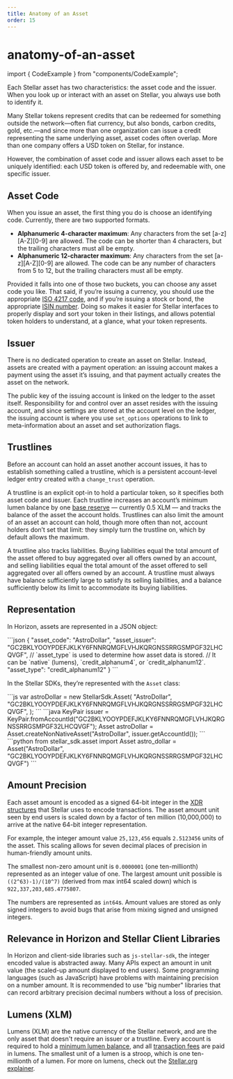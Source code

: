 ```yaml
---
title: Anatomy of an Asset
order: 15
---
```


# anatomy-of-an-asset

import { CodeExample } from "components/CodeExample";

Each Stellar asset has two characteristics: the asset code and the issuer. When you look up or interact with an asset on Stellar, you always use both to identify it.

Many Stellar tokens represent credits that can be redeemed for something outside the network—often fiat currency, but also bonds, carbon credits, gold, etc.—and since more than one organization can issue a credit representing the same underlying asset, asset codes often overlap. More than one company offers a USD token on Stellar, for instance.

However, the combination of asset code and issuer allows each asset to be uniquely identified: each USD token is offered by, and redeemable with, one specific issuer.

## Asset Code

When you issue an asset, the first thing you do is choose an identifying code. Currently, there are two supported formats.

* **Alphanumeric 4-character maximum**: Any characters from the set \[a-z\]\[A-Z\]\[0-9\] are allowed. The code can be shorter than 4 characters, but the trailing characters must all be empty.
* **Alphanumeric 12-character maximum**: Any characters from the set \[a-z\]\[A-Z\]\[0-9\] are allowed. The code can be any number of characters from 5 to 12, but the trailing characters must all be empty.

Provided it falls into one of those two buckets, you can choose any asset code you like. That said, if you’re issuing a currency, you should use the appropriate [ISO 4217 code](https://en.wikipedia.org/wiki/ISO_4217), and if you’re issuing a stock or bond, the appropriate [ISIN number](https://en.wikipedia.org/wiki/International_Securities_Identification_Number). Doing so makes it easier for Stellar interfaces to properly display and sort your token in their listings, and allows potential token holders to understand, at a glance, what your token represents.

## Issuer

There is no dedicated operation to create an asset on Stellar. Instead, assets are created with a payment operation: an issuing account makes a payment using the asset it’s issuing, and that payment actually creates the asset on the network.

The public key of the issuing account is linked on the ledger to the asset itself. Responsibility for and control over an asset resides with the issuing account, and since settings are stored at the account level on the ledger, the issuing account is where you use `set_options` operations to link to meta-information about an asset and set authorization flags.

## Trustlines

Before an account can hold an asset another account issues, it has to establish something called a trustline, which is a persistent account-level ledger entry created with a `change_trust` operation.

A trustline is an explicit opt-in to hold a particular token, so it specifies both asset code and issuer. Each trustline increases an account’s minimum lumen balance by one [base reserve](../glossary/minimum-balance.md) — currently 0.5 XLM — and tracks the balance of the asset the account holds. Trustlines can also limit the amount of an asset an account can hold, though more often than not, account holders don’t set that limit: they simply turn the trustline on, which by default allows the maximum.

A trustline also tracks liabilities. Buying liabilities equal the total amount of the asset offered to buy aggregated over all offers owned by an account, and selling liabilities equal the total amount of the asset offered to sell aggregated over all offers owned by an account. A trustline must always have balance sufficiently large to satisfy its selling liabilities, and a balance sufficiently below its limit to accommodate its buying liabilities.

## Representation

In Horizon, assets are represented in a JSON object:

 \`\`\`json { "asset\_code": "AstroDollar", "asset\_issuer": "GC2BKLYOOYPDEFJKLKY6FNNRQMGFLVHJKQRGNSSRRGSMPGF32LHCQVGF", // \`asset\_type\` is used to determine how asset data is stored. // It can be \`native\` \(lumens\), \`credit\_alphanum4\`, or \`credit\_alphanum12\`. "asset\_type": "credit\_alphanum12" } \`\`\`

In the Stellar SDKs, they’re represented with the `Asset` class:

 \`\`\`js var astroDollar = new StellarSdk.Asset\( "AstroDollar", "GC2BKLYOOYPDEFJKLKY6FNNRQMGFLVHJKQRGNSSRRGSMPGF32LHCQVGF", \); \`\`\` \`\`\`java KeyPair issuer = KeyPair.fromAccountId\("GC2BKLYOOYPDEFJKLKY6FNNRQMGFLVHJKQRGNSSRRGSMPGF32LHCQVGF"\); Asset astroDollar = Asset.createNonNativeAsset\("AstroDollar", issuer.getAccountId\(\)\); \`\`\` \`\`\`python from stellar\_sdk.asset import Asset astro\_dollar = Asset\("AstroDollar", "GC2BKLYOOYPDEFJKLKY6FNNRQMGFLVHJKQRGNSSRRGSMPGF32LHCQVGF"\) \`\`\`

## Amount Precision

Each asset amount is encoded as a signed 64-bit integer in the [XDR structures](../glossary/xdr.md) that Stellar uses to encode transactions. The asset amount unit seen by end users is scaled down by a factor of ten million \(10,000,000\) to arrive at the native 64-bit integer representation.

For example, the integer amount value `25,123,456` equals `2.5123456` units of the asset. This scaling allows for seven decimal places of precision in human-friendly amount units.

The smallest non-zero amount unit is `0.0000001` \(one ten-millionth\) represented as an integer value of one. The largest amount unit possible is `((2^63)-1)/(10^7)` \(derived from max int64 scaled down\) which is `922,337,203,685.4775807`.

The numbers are represented as `int64`s. Amount values are stored as only signed integers to avoid bugs that arise from mixing signed and unsigned integers.

## Relevance in Horizon and Stellar Client Libraries

In Horizon and client-side libraries such as `js-stellar-sdk`, the integer encoded value is abstracted away. Many APIs expect an amount in unit value \(the scaled-up amount displayed to end users\). Some programming languages \(such as JavaScript\) have problems with maintaining precision on a number amount. It is recommended to use "big number" libraries that can record arbitrary precision decimal numbers without a loss of precision.

## Lumens \(XLM\)

Lumens \(XLM\) are the native currency of the Stellar network, and are the only asset that doesn't require an issuer or a trustline. Every account is required to hold a [minimum lumen balance](../glossary/minimum-balance.md), and all [transaction fees](../glossary/fees.md) are paid in lumens. The smallest unit of a lumen is a stroop, which is one ten-millionth of a lumen. For more on lumens, check out the [Stellar.org explainer](https://www.stellar.org/lumens).

